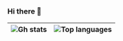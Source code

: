 ### Hi there 👋

|![Gh stats](https://github-readme-stats-eight-theta.vercel.app/api?username=Boucanier&show_icons=true&&include_all_commits=true&count_private=true&theme=dark)|![Top languages](https://github-readme-stats-eight-theta.vercel.app/api/top-langs/?username=Boucanier&layout=compact&langs_count=8&theme=dark)|
|-|-|
